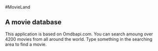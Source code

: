 #MovieLand
## A movie database

This application is based on Omdbapi.com. You can search amoung over 4200 movies from all around the world. Type something in the searching area to find a movie.